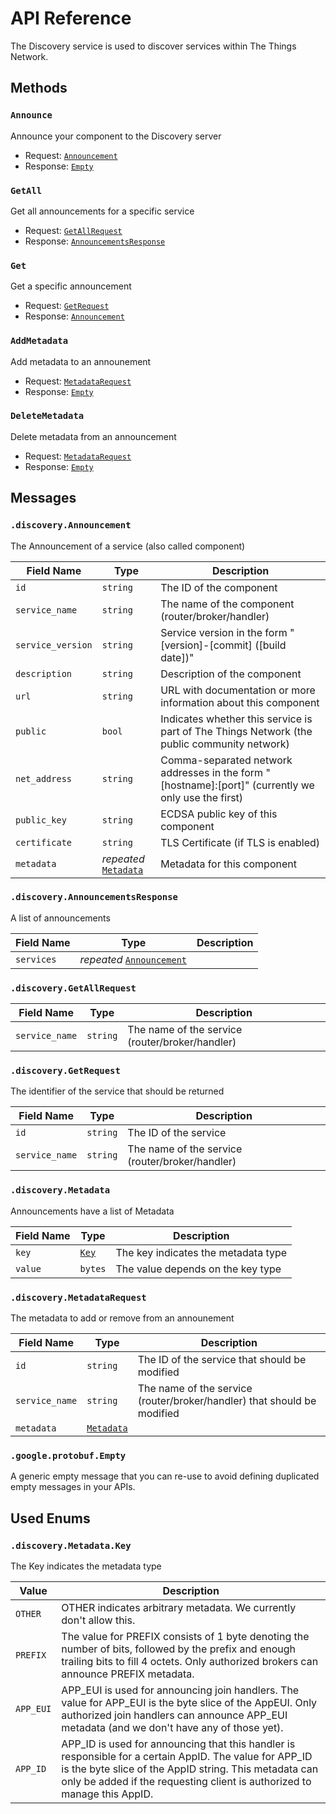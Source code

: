 <!-- EDIT AT https://github.com/TheThingsNetwork/ttn/blob/v2-preview/api/discovery/Discovery.md -->

# API Reference

The Discovery service is used to discover services within The Things Network.

## Methods

### `Announce`

Announce your component to the Discovery server

- Request: [`Announcement`](#discoveryannouncement)
- Response: [`Empty`](#discoveryannouncement)

### `GetAll`

Get all announcements for a specific service

- Request: [`GetAllRequest`](#discoverygetallrequest)
- Response: [`AnnouncementsResponse`](#discoverygetallrequest)

### `Get`

Get a specific announcement

- Request: [`GetRequest`](#discoverygetrequest)
- Response: [`Announcement`](#discoverygetrequest)

### `AddMetadata`

Add metadata to an announement

- Request: [`MetadataRequest`](#discoverymetadatarequest)
- Response: [`Empty`](#discoverymetadatarequest)

### `DeleteMetadata`

Delete metadata from an announcement

- Request: [`MetadataRequest`](#discoverymetadatarequest)
- Response: [`Empty`](#discoverymetadatarequest)

## Messages

### `.discovery.Announcement`

The Announcement of a service (also called component)

| Field Name | Type | Description |
| ---------- | ---- | ----------- |
| `id` | `string` | The ID of the component |
| `service_name` | `string` | The name of the component (router/broker/handler) |
| `service_version` | `string` | Service version in the form "[version]-[commit] ([build date])" |
| `description` | `string` | Description of the component |
| `url` | `string` | URL with documentation or more information about this component |
| `public` | `bool` | Indicates whether this service is part of The Things Network (the public community network) |
| `net_address` | `string` | Comma-separated network addresses in the form "[hostname]:[port]" (currently we only use the first) |
| `public_key` | `string` | ECDSA public key of this component |
| `certificate` | `string` | TLS Certificate (if TLS is enabled) |
| `metadata` | _repeated_ [`Metadata`](#discoverymetadata) | Metadata for this component |

### `.discovery.AnnouncementsResponse`

A list of announcements

| Field Name | Type | Description |
| ---------- | ---- | ----------- |
| `services` | _repeated_ [`Announcement`](#discoveryannouncement) |  |

### `.discovery.GetAllRequest`

| Field Name | Type | Description |
| ---------- | ---- | ----------- |
| `service_name` | `string` | The name of the service (router/broker/handler) |

### `.discovery.GetRequest`

The identifier of the service that should be returned

| Field Name | Type | Description |
| ---------- | ---- | ----------- |
| `id` | `string` | The ID of the service |
| `service_name` | `string` | The name of the service (router/broker/handler) |

### `.discovery.Metadata`

Announcements have a list of Metadata

| Field Name | Type | Description |
| ---------- | ---- | ----------- |
| `key` | [`Key`](#discoverymetadatakey) | The key indicates the metadata type |
| `value` | `bytes` | The value depends on the key type |

### `.discovery.MetadataRequest`

The metadata to add or remove from an announement

| Field Name | Type | Description |
| ---------- | ---- | ----------- |
| `id` | `string` | The ID of the service that should be modified |
| `service_name` | `string` | The name of the service (router/broker/handler) that should be modified |
| `metadata` | [`Metadata`](#discoverymetadata) |  |

### `.google.protobuf.Empty`

A generic empty message that you can re-use to avoid defining duplicated
empty messages in your APIs.

## Used Enums

### `.discovery.Metadata.Key`

The Key indicates the metadata type

| Value | Description |
| ----- | ----------- |
| `OTHER` | OTHER indicates arbitrary metadata. We currently don't allow this. |
| `PREFIX` | The value for PREFIX consists of 1 byte denoting the number of bits, followed by the prefix and enough trailing bits to fill 4 octets. Only authorized brokers can announce PREFIX metadata. |
| `APP_EUI` | APP_EUI is used for announcing join handlers. The value for APP_EUI is the byte slice of the AppEUI. Only authorized join handlers can announce APP_EUI metadata (and we don't have any of those yet). |
| `APP_ID` | APP_ID is used for announcing that this handler is responsible for a certain AppID. The value for APP_ID is the byte slice of the AppID string. This metadata can only be added if the requesting client is authorized to manage this AppID. |

